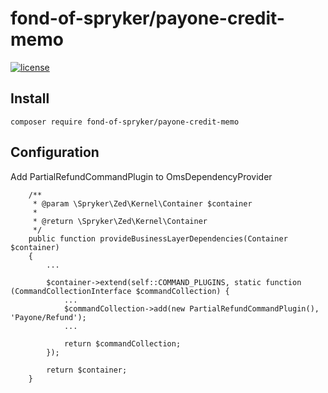 # fond-of-spryker/payone-credit-memo
[![license](https://img.shields.io/github/license/mashape/apistatus.svg)](https://packagist.org/packages/fond-of-spryker/payone-credit-memo)

## Install

```
composer require fond-of-spryker/payone-credit-memo
```

## Configuration

Add PartialRefundCommandPlugin to OmsDependencyProvider

```
    /**
     * @param \Spryker\Zed\Kernel\Container $container
     *
     * @return \Spryker\Zed\Kernel\Container
     */
    public function provideBusinessLayerDependencies(Container $container)
    {
        ...

        $container->extend(self::COMMAND_PLUGINS, static function (CommandCollectionInterface $commandCollection) {
            ...
            $commandCollection->add(new PartialRefundCommandPlugin(), 'Payone/Refund');
            ...

            return $commandCollection;
        });

        return $container;
    }
```
